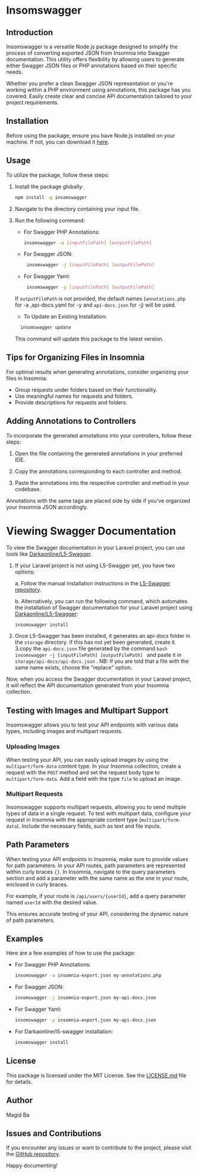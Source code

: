 # Insomswagger

## Introduction

Insomswagger is a versatile Node.js package designed to simplify the process of converting exported JSON from Insomnia into Swagger documentation. This utility offers flexibility by allowing users to generate either Swagger JSON files or PHP annotations based on their specific needs.

Whether you prefer a clean Swagger JSON representation or you're working within a PHP environment using annotations, this package has you covered. Easily create clear and concise API documentation tailored to your project requirements.

## Installation

Before using the package, ensure you have Node.js installed on your machine. If not, you can download it [here](https://nodejs.org/).

## Usage

To utilize the package, follow these steps:

1. Install the package globally:

   ```bash
   npm install -g insomswagger
   ```

2. Navigate to the directory containing your input file.

3. Run the following command:

   - For Swagger PHP Annotations:

     ```bash
     insomswagger -a [inputFilePath] [outputFilePath]
     ```

   - For Swagger JSON:
     ```bash
      insomswagger -j [inputFilePath] [outputFilePath]
     ```
   - For Swagger Yaml:
     ```bash
      insomswagger -y [inputFilePath] [outputFilePath]
     ```

   If `outputFilePath` is not provided, the default names (`annotations.php` for -a ,api-docs.yaml for -y and `api-docs.json` for -j) will be used.

   - To Update an Existing Installation:

   ```bash
     insomswagger update
   ```

   This command will update this package to the latest version.

## Tips for Organizing Files in Insomnia

For optimal results when generating annotations, consider organizing your files in Insomnia:

- Group requests under folders based on their functionality.
- Use meaningful names for requests and folders.
- Provide descriptions for requests and folders.

## Adding Annotations to Controllers

To incorporate the generated annotations into your controllers, follow these steps:

1. Open the file containing the generated annotations in your preferred IDE.

2. Copy the annotations corresponding to each controller and method.

3. Paste the annotations into the respective controller and method in your codebase.

Annotations with the same tags are placed side by side if you've organized your Insomnia JSON accordingly.

# Viewing Swagger Documentation

To view the Swagger documentation in your Laravel project, you can use tools like [Darkaonline/L5-Swagger](https://github.com/DarkaOnLine/L5-Swagger).

1. If your Laravel project is not using L5-Swagger yet, you have two options:

   a. Follow the manual installation instructions in the [L5-Swagger repository](https://github.com/DarkaOnLine/L5-Swagger).

   b. Alternatively, you can run the following command, which automates the installation of Swagger documentation for your Laravel project using [Darkaonline/L5-Swagger](https://github.com/DarkaOnLine/L5-Swagger):

   ```bash
   insomswagger install
   ```

2. Once L5-Swagger has been installed, it generates an api-docs folder in the `storage` directory. If this has not yet been generated, create it.
   3.copy the `api-docs.json` file generated by the command
   `bash
 insomswagger -j [inputFilePath] [outputFilePath]
`
   and paste it in `storage/api-docs/api-docs.json` .
   NB: If you are told that a file with the same name exists, choose the "replace" option.

Now, when you access the Swagger documentation in your Laravel project, it will reflect the API documentation generated from your Insomnia collection.

## Testing with Images and Multipart Support

Insomswagger allows you to test your API endpoints with various data types, including images and multipart requests.

### Uploading Images

When testing your API, you can easily upload images by using the `multipart/form-data` content type. In your Insomnia collection, create a request with the `POST` method and set the request body type to `multipart/form-data`. Add a field with the type `file` to upload an image.

### Multipart Requests

Insomswagger supports multipart requests, allowing you to send multiple types of data in a single request. To test with multipart data, configure your request in Insomnia with the appropriate content type (`multipart/form-data`). Include the necessary fields, such as text and file inputs.

## Path Parameters

When testing your API endpoints in Insomnia, make sure to provide values for path parameters. In your API routes, path parameters are represented within curly braces `{}`. In Insomnia, navigate to the query parameters section and add a parameter with the same name as the one in your route, enclosed in curly braces.

For example, if your route is `/api/users/{userId}`, add a query parameter named `userId` with the desired value.

This ensures accurate testing of your API, considering the dynamic nature of path parameters.

## Examples

Here are a few examples of how to use the package:

- For Swagger PHP Annotations:

  ```bash
  insomswagger -a insomnia-export.json my-annotations.php
  ```

- For Swagger JSON:
  ```bash
  insomswagger -j insomnia-export.json my-api-docs.json
  ```
- For Swagger Yaml:
  ```bash
  insomswagger -y insomnia-export.json my-api-docs.json
  ```
- For Darkaonline/l5-swagger installation:
  ```bash
  insomswagger install
  ```

## License

This package is licensed under the MIT License. See the [LICENSE.md](LICENSE.md) file for details.

## Author

Magid Ba

## Issues and Contributions

If you encounter any issues or want to contribute to the project, please visit the [GitHub repository](https://github.com/bamagid/insomnia-docs-swagger).

Happy documenting!

```

```

